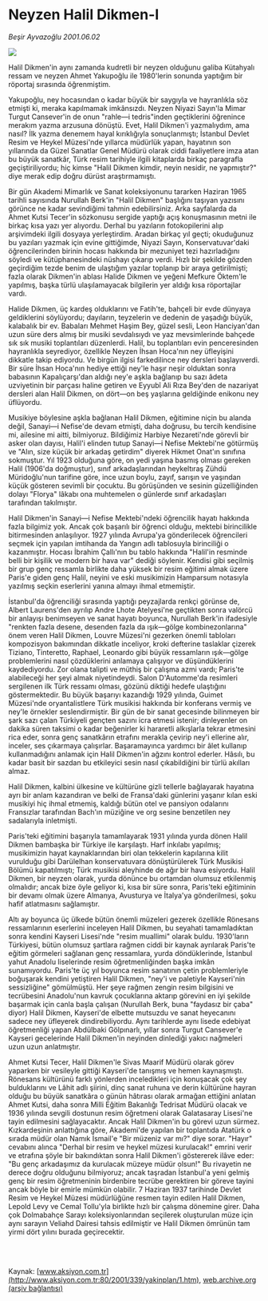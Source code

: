 # Neyzen Halil Dikmen-I

*Beşir Ayvazoğlu 2001.06.02*

<div>
 <img border="0" src="/web/20020213212620im_/http://www.aksiyon.com.tr/yazar/besirayvazoglu.jpg"/>
 <p class="spot">
  Halil Dikmen'in aynı zamanda kudretli bir neyzen olduğunu galiba Kütahyalı ressam ve neyzen Ahmet Yakupoğlu ile 1980'lerin sonunda yaptığım bir röportaj sırasında öğrenmiştim.
 </p>
 <p class="metin">
 </p>
 <p class="metin">
  Yakupoğlu, ney hocasından o kadar büyük bir saygıyla ve hayranlıkla söz etmişti ki, meraka kapılmamak imkânsızdı. Neyzen Niyazi Sayın'la Mimar Turgut Cansever'in de onun "rahle—i tedris"inden geçtiklerini öğrenince merakım yazma arzusuna dönüştü. Evet, Halil Dikmen'i yazmalıydım, ama nasıl? İlk yazma denemem hayal kırıklığıyla sonuçlanmıştı; İstanbul Devlet Resim ve Heykel Müzesi'nde yıllarca müdürlük yapan, hayatının son yıllarında da Güzel Sanatlar Genel Müdürü olarak ciddi faaliyetlere imza atan bu büyük sanatkâr, Türk resim tarihiyle ilgili kitaplarda birkaç paragrafla geçiştiriliyordu; hiç kimse "Halil Dikmen kimdir, neyin nesidir, ne yapmıştır?" diye merak edip doğru dürüst araştırmamıştı.
 </p>
 <p class="metin">
  Bir gün Akademi Mimarlık ve Sanat koleksiyonunu tararken Haziran 1965 tarihli sayısında Nurullah Berk'in "Halil Dikmen" başlığını taşıyan yazısını görünce ne kadar sevindiğimi tahmin edebilirsiniz. Arka sayfalarda da Ahmet Kutsi Tecer'in sözkonusu sergide yaptığı açış konuşmasının metni ile birkaç kısa yazı yer alıyordu. Derhal bu yazıların fotokopilerini alıp arşivimdeki ilgili dosyaya yerleştirdim. Aradan birkaç yıl geçti; okuduğunuz bu yazıları yazmak için evine gittiğimde, Niyazi Sayın, Konservatuvar'daki öğrencilerinden birinin hocası hakkında bir mezuniyet tezi hazırladığını söyledi ve kütüphanesindeki nüshayı çıkarıp verdi. Hızlı bir şekilde gözden geçirdiğim tezde benim de ulaştığım yazılar toplanıp bir araya getirilmişti; fazla olarak Dikmen'in ablası Halide Dikmen ve yeğeni Mefkure Öktem'le yapılmış, başka türlü ulaşılamayacak bilgilerin yer aldığı kısa röportajlar vardı.
 </p>
 <p class="metin">
  Halide Dikmen, üç kardeş olduklarını ve Fatih'te, bahçeli bir evde dünyaya geldiklerini söylüyordu; dayıların, teyzelerin ve dedenin de yaşadığı büyük, kalabalık bir ev. Babaları Mehmet Haşim Bey, güzel sesli, Leon Hanciyan'dan uzun süre ders almış bir musiki sevdalısıydı ve yaz mevsimlerinde bahçede sık sık musiki toplantıları düzenlerdi. Halil, bu toplantıları evin penceresinden hayranlıkla seyrediyor, özellikle Neyzen İhsan Hoca'nın ney üfleyişini dikkatle takip ediyordu. Ve birgün ilgisi farkedilince ney dersleri başlayıverdi. Bir süre İhsan Hoca'nın hediye ettiği ney'le haşır neşir olduktan sonra babasının Kapalıçarşı'dan aldığı ney'e aşkla bağlanıp bu sazı âdeta uzviyetinin bir parçası haline getiren ve Eyyubî Ali Rıza Bey'den de nazariyat dersleri alan Halil Dikmen, on dört—on beş yaşlarına geldiğinde enikonu ney üflüyordu.
 </p>
 <p class="metin">
  Musikiye böylesine aşkla bağlanan Halil Dikmen, eğitimine niçin bu alanda değil, Sanayi—i Nefise'de devam etmişti, daha doğrusu, bu tercih kendisine mi, ailesine mi aitti, bilmiyoruz. Bildiğimiz Harbiye Nezareti'nde görevli bir asker olan dayısı, Halil'i elinden tutup Sanayi—i Nefise Mektebi'ne götürmüş ve "Alın, size küçük bir arkadaş getirdim" diyerek Hikmet Onat'ın sınıfına sokmuştur. Yıl 1923 olduğuna göre, on yedi yaşına basmış olması gereken Halil (1906'da doğmuştur), sınıf arkadaşlarından heykeltıraş Zühdü Müridoğlu'nun tarifine göre, ince uzun boylu, zayıf, sarışın ve yaşından küçük gösteren sevimli bir çocuktu. Bu görüşünden ve sesinin güzelliğinden dolayı "Florya" lâkabı ona muhtemelen o günlerde sınıf arkadaşları tarafından takılmıştır.
 </p>
 <p class="metin">
  Halil Dikmen'in Sanayi—i Nefise Mektebi'ndeki öğrencilik hayatı hakkında fazla bilgimiz yok. Ancak çok başarılı bir öğrenci olduğu, mektebi birincilikle bitirmesinden anlaşılıyor. 1927 yılında Avrupa'ya gönderilecek öğrencileri seçmek için yapılan imtihanda da Yangın adlı tablosuyla birinciliği o kazanmıştır. Hocası İbrahim Çallı'nın bu tablo hakkında "Halil'in resminde belli bir kişilik ve modern bir hava var" dediği söylenir. Kendisi gibi seçilmiş bir grup genç ressamla birlikte daha yüksek bir resim eğitimi almak üzere Paris'e giden genç Halil, neyini ve eski musikimizin Hamparsum notasıyla yazılmış seçkin eserlerini yanına almayı ihmal etmemiştir.
 </p>
 <p class="metin">
  İstanbul'da öğrenciliği sırasında yaptığı peyzajlarda renkçi görünse de, Albert Laurens'den ayrılıp Andre Lhote Atelyesi'ne geçtikten sonra valörcü bir anlayışı benimseyen ve sanat hayatı boyunca, Nurullah Berk'in ifadesiyle "renkten fazla desene, desenden fazla da ışık—gölge kombinezonlarına" önem veren Halil Dikmen, Louvre Müzesi'ni gezerken önemli tabloları kompozisyon bakımından dikkatle inceliyor, kroki defterine taslaklar çizerek Tiziano, Tinteretto, Raphael, Leonardo gibi büyük ressamların ışık—gölge problemlerini nasıl çözdüklerini anlamaya çalışıyor ve düşündüklerini kaydediyordu. Zor olana talipti ve müthiş bir çalışma azmi vardı; Paris'te alabileceği her şeyi almak niyetindeydi. Salon D'Automme'da resimleri sergilenen ilk Türk ressamı olması, gözünü diktiği hedefe ulaştığını göstermektedir. Bu büyük başarıyı kazandığı 1929 yılında, Guimet Müzesi'nde oryantalistlere Türk musikisi hakkında bir konferans vermiş ve ney'le örnekler seslendirmiştir. Bir gün de bir sanat gecesinde bilinmeyen bir şark sazı çalan Türkiyeli gençten sazını icra etmesi istenir; dinleyenler on dakika süren taksimi o kadar beğenirler ki hararetli alkışlarla tekrar etmesini rica eder, sonra genç sanatkârın etrafını merakla çevirip ney'i ellerine alır, inceler, ses çıkarmaya çalışırlar. Başaramayınca yardımcı bir âlet kullanıp kullanmadığını anlamak için Halil Dikmen'in ağzını kontrol ederler. Hâsılı, bu kadar basit bir sazdan bu etkileyici sesin nasıl çıkabildiğini bir türlü akılları almaz.
 </p>
 <p class="metin">
  Halil Dikmen, kalbini ülkesine ve kültürüne gizli tellerle bağlayarak hayatına ayrı bir anlam kazandıran ve belki de Fransa'daki günlerini yaşanır kılan eski musikiyi hiç ihmal etmemiş, kaldığı bütün otel ve pansiyon odalarını Fransızlar tarafından Bach'ın müziğine ve org sesine benzetilen ney sadalarıyla inletmişti.
 </p>
 <p class="metin">
  Paris'teki eğitimini başarıyla tamamlayarak 1931 yılında yurda dönen Halil Dikmen bambaşka bir Türkiye ile karşılaştı. Harf inkılabı yapılmış; musikimizin hayat kaynaklarından biri olan tekkelerin kapılarına kilit vurulduğu gibi Darülelhan konservatuvara dönüştürülerek Türk Musikisi Bölümü kapatılmıştı; Türk musikisi aleyhinde de ağır bir hava esiyordu. Halil Dikmen, bir neyzen olarak, yurda dönünce bu ortamdan olumsuz etkilenmiş olmalıdır; ancak bize öyle geliyor ki, kısa bir süre sonra, Paris'teki eğitiminin bir devamı olmak üzere Almanya, Avusturya ve İtalya'ya gönderilmesi, şoku hafif atlatmasını sağlamıştır.
 </p>
 <p class="metin">
  Altı ay boyunca üç ülkede bütün önemli müzeleri gezerek özellikle Rönesans ressamlarının eserlerini inceleyen Halil Dikmen, bu seyahati tamamladıktan sonra kendini Kayseri Lisesi'nde "resim muallimi" olarak buldu. 1930'ların Türkiyesi, bütün olumsuz şartlara rağmen ciddi bir kaynak ayrılarak Paris'te eğitim görmeleri sağlanan genç ressamlara, yurda döndüklerinde, İstanbul yahut Anadolu liselerinde resim öğretmenliğinden başka imkân sunamıyordu. Paris'te üç yıl boyunca resim sanatının çetin problemleriyle boğuşarak kendini yetiştiren Halil Dikmen, "ney'i ve paletiyle Kayseri'nin sessizliğine" gömülmüştü. Her şeye rağmen zengin resim bilgisini ve tecrübesini Anadolu'nun kavruk çocuklarına aktarıp görevini en iyi şekilde başarmak için canla başla çalışan (Nurullah Berk, buna "faydasız bir çaba" diyor) Halil Dikmen, Kayseri'de elbette mutsuzdu ve sanat heyecanını sadece ney üfleyerek dindirebiliyordu. Aynı tarihlerde aynı lisede edebiyat öğretmenliği yapan Abdülbaki Gölpınarlı, yıllar sonra Turgut Cansever'e Kayseri gecelerinde Halil Dikmen'in neyinden dinlediği yakıcı nağmeleri uzun uzun anlatmıştır.
 </p>
 <p class="metin">
  Ahmet Kutsi Tecer, Halil Dikmen'le Sivas Maarif Müdürü olarak görev yaparken bir vesileyle gittiği Kayseri'de tanışmış ve hemen kaynaşmıştı. Rönesans kültürünü farklı yönlerden inceledikleri için konuşacak çok şey bulduklarını ve Lâhit adlı şiirini, dinç sanat ruhuna ve derin kültürüne hayran olduğu bu büyük sanatkâra o günün hâtırası olarak armağan ettiğini anlatan Ahmet Kutsi, daha sonra Milli Eğitim Bakanlığı Tedrisat Müdürü olacak ve 1936 yılında sevgili dostunun resim öğretmeni olarak Galatasaray Lisesi'ne tayin edilmesini sağlayacaktır. Ancak Halil Dikmen'in bu görevi uzun sürmez. Kızkardeşinin anlattığına göre, Akademi'de yapılan bir toplantıda Atatürk o sırada müdür olan Namık İsmail'e "Bir müzeniz var mı?" diye sorar. "Hayır" cevabını alınca "Derhal bir resim ve heykel müzesi kurulacak!" emrini verir ve etrafına şöyle bir bakındıktan sonra Halil Dikmen'i göstererek ilâve eder: "Bu genç arkadaşımız da kurulacak müzeye müdür olsun!" Bu rivayetin ne derece doğru olduğunu bilmiyoruz; ancak taşradan İstanbul'a yeni gelmiş genç bir resim öğretmeninin birdenbire tecrübe gerektiren bir göreve tayini ancak böyle bir emirle mümkün olabilir. 7 Haziran 1937 tarihinde Devlet Resim ve Heykel Müzesi müdürlüğüne resmen tayin edilen Halil Dikmen, Lepold Levy ve Cemal Tollu'yla birlikte hızlı bir çalışma dönemine girer. Daha çok Dolmabahçe Sarayı koleksiyonlarından seçilerek oluşturulan müze için aynı sarayın Veliahd Dairesi tahsis edilmiştir ve Halil Dikmen ömrünün tam yirmi dört yılını burada geçirecektir.
 </p>
 <p class="metin">
 </p>
 <br/>
 <br/>
</div>

Kaynak: [www.aksiyon.com.tr](http://www.aksiyon.com.tr:80/2001/339/yakinplan/1.htm), [web.archive.org (arşiv bağlantısı)](http://web.archive.org/web/20020213212620/http://www.aksiyon.com.tr:80/2001/339/yakinplan/1.htm)

